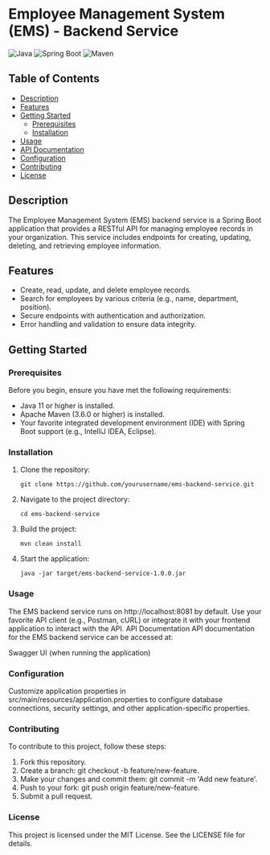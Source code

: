 # Employee Management System (EMS) - Backend Service

![Java](https://img.shields.io/badge/Java-11-orange.svg)
![Spring Boot](https://img.shields.io/badge/Spring%20Boot-2.5.4-brightgreen.svg)
![Maven](https://img.shields.io/badge/Maven-3.8.2-blue.svg)

## Table of Contents

- [Description](#description)
- [Features](#features)
- [Getting Started](#getting-started)
  - [Prerequisites](#prerequisites)
  - [Installation](#installation)
- [Usage](#usage)
- [API Documentation](#api-documentation)
- [Configuration](#configuration)
- [Contributing](#contributing)
- [License](#license)

## Description

The Employee Management System (EMS) backend service is a Spring Boot application that provides a RESTful API for managing employee records in your organization. This service includes endpoints for creating, updating, deleting, and retrieving employee information.

## Features

- Create, read, update, and delete employee records.
- Search for employees by various criteria (e.g., name, department, position).
- Secure endpoints with authentication and authorization.
- Error handling and validation to ensure data integrity.

## Getting Started

### Prerequisites

Before you begin, ensure you have met the following requirements:

- Java 11 or higher is installed.
- Apache Maven (3.6.0 or higher) is installed.
- Your favorite integrated development environment (IDE) with Spring Boot support (e.g., IntelliJ IDEA, Eclipse).

### Installation

1. Clone the repository:

   ```shell
   git clone https://github.com/yourusername/ems-backend-service.git
   ```
   
2. Navigate to the project directory:

   ```shell
   cd ems-backend-service
   ```
3. Build the project:

   ```shell
   mvn clean install
   ```
4. Start the application:

   ```shell
   java -jar target/ems-backend-service-1.0.0.jar
   ```

### Usage
The EMS backend service runs on http://localhost:8081 by default.
Use your favorite API client (e.g., Postman, cURL) or integrate it with your frontend application to interact with the API.
API Documentation
API documentation for the EMS backend service can be accessed at:

Swagger UI (when running the application)

### Configuration
Customize application properties in src/main/resources/application.properties to configure database connections, security settings, and other application-specific properties.

### Contributing
To contribute to this project, follow these steps:

1. Fork this repository.
2. Create a branch: git checkout -b feature/new-feature.
3. Make your changes and commit them: git commit -m 'Add new feature'.
4. Push to your fork: git push origin feature/new-feature.
5. Submit a pull request.

### License
This project is licensed under the MIT License. See the LICENSE file for details.   

